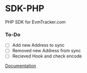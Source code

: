 # SDK-PHP
PHP SDK for EvmTracker.com

### To-Do

- [ ] Add new Address to sync
- [ ] Removed new Address from sync
- [ ] Recieved Hook and check encode

[Documentation](https://docs.evmtracker.com/evm-tracker/)
